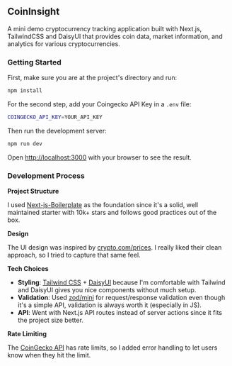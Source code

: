 ## CoinInsight

A mini demo cryptocurrency tracking application built with Next.js, TailwindCSS and DaisyUI that provides coin data, market information, and analytics for various cryptocurrencies.

### Getting Started

First, make sure you are at the project's directory and run:

```bash
npm install
```

For the second step, add your Coingecko API Key in a `.env` file:

```bash
COINGECKO_API_KEY=YOUR_API_KEY
```

Then run the development server:

```bash
npm run dev
```

Open [http://localhost:3000](http://localhost:3000) with your browser to see the result.

### Development Process


**Project Structure**

I used [Next-js-Boilerplate](https://github.com/ixartz/Next-js-Boilerplate) as the foundation since it's a solid, well maintained starter with 10k+ stars and follows good practices out of the box.


**Design**

The UI design was inspired by [crypto.com/prices](https://crypto.com/prices). I really liked their clean approach, so I tried to capture that same feel.


**Tech Choices**

- **Styling**: [Tailwind CSS](https://tailwindcss.com/) + [DaisyUI](https://daisyui.com/) because I'm comfortable with Tailwind and DaisyUI gives you nice components without much setup.
- **Validation**: Used [zod/mini](https://zod.dev/packages/mini) for request/response validation even though it's a simple API, validation is always worth it (especially in JS).
- **API**: Went with Next.js API routes instead of server actions since it fits the project size better.


**Rate Limiting**

The [CoinGecko API](https://coingecko.com/api) has rate limits, so I added error handling to let users know when they hit the limit.
